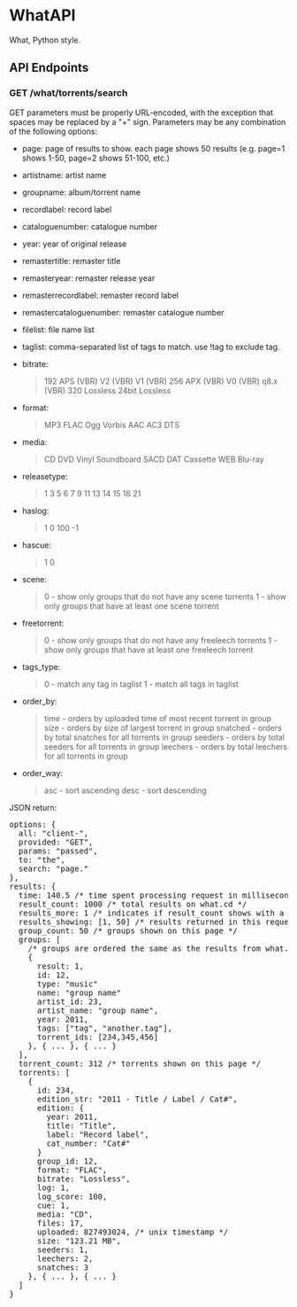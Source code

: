# WhatAPI

What, Python style.

## API Endpoints

### GET /what/torrents/search

GET parameters must be properly URL-encoded, with the exception that spaces may be replaced by a "+" sign. Parameters may be any combination of the following options:

* page: page of results to show. each page shows 50 results (e.g. page=1 shows 1-50, page=2 shows 51-100, etc.)
* artistname: artist name
* groupname: album/torrent name
* recordlabel: record label
* cataloguenumber: catalogue number
* year: year of original release
* remastertitle: remaster title
* remasteryear: remaster release year
* remasterrecordlabel: remaster record label
* remastercataloguenumber: remaster catalogue number
* filelist: file name list
* taglist: comma-separated list of tags to match. use !tag to exclude tag.

* bitrate:
  > 192
    APS (VBR)
    V2 (VBR)
    V1 (VBR)
    256
    APX (VBR)
    V0 (VBR)
    q8.x (VBR)
    320
    Lossless
    24bit Lossless

* format:
  > MP3
    FLAC
    Ogg Vorbis
    AAC
    AC3
    DTS
    
* media:
  > CD
    DVD
    Vinyl
    Soundboard
    SACD
    DAT
    Cassette
    WEB
    Blu-ray
    
* releasetype:
  > 1
    3
    5
    6
    7
    9
    11
    13
    14
    15
    16
    21

* haslog:
  > 1
    0
    100
    -1

* hascue:
  > 1
    0

* scene:
  > 0 - show only groups that do not have any scene torrents
    1 - show only groups that have at least one scene torrent

* freetorrent:
  > 0 - show only groups that do not have any freeleech torrents
    1 - show only groups that have at least one freeleech torrent

* tags_type: 
  > 0 - match any tag in taglist
    1 - match all tags in taglist

* order_by: 
  > time - orders by uploaded time of most recent torrent in group
    size - orders by size of largest torrent in group
    snatched - orders by total snatches for all torrents in group
    seeders - orders by total seeders for all torrents in group
    leechers - orders by total leechers for all torrents in group

* order_way:
  > asc - sort ascending
    desc - sort descending
  
JSON return:

<pre>
options: {
  all: "client-",
  provided: "GET",
  params: "passed",
  to: "the",
  search: "page."
},
results: {
  time: 140.5 /* time spent processing request in milliseconds */
  result_count: 1000 /* total results on what.cd */
  results_more: 1 /* indicates if result_count shows with a + sign on the site. site shows 1000+ for pages 1-10, 1500+ for pages 11-20, 2000+ for pages 21-30, etc... n+, where n = 1000 + 500*floor((page-1)/10) */
  results_showing: [1, 50] /* results returned in this request (for pagination): [first, last] */
  group_count: 50 /* groups shown on this page */
  groups: [ 
    /* groups are ordered the same as the results from what.cd */
    {
      result: 1,
      id: 12,
      type: "music"
      name: "group name"
      artist_id: 23,
      artist_name: "group name",
      year: 2011,
      tags: ["tag", "another.tag"],
      torrent_ids: [234,345,456]
    }, { ... }, { ... }
  ],
  torrent_count: 312 /* torrents shown on this page */
  torrents: [
    {
      id: 234,
      edition_str: "2011 - Title / Label / Cat#",
      edition: {
        year: 2011,
        title: "Title",
        label: "Record label",
        cat_number: "Cat#"
      }
      group_id: 12,
      format: "FLAC",
      bitrate: "Lossless",
      log: 1,
      log_score: 100,
      cue: 1,
      media: "CD",
      files: 17,
      uploaded: 827493024, /* unix timestamp */
      size: "123.21 MB",
      seeders: 1,
      leechers: 2,
      snatches: 3
    }, { ... }, { ... }
  ]
}
</pre>